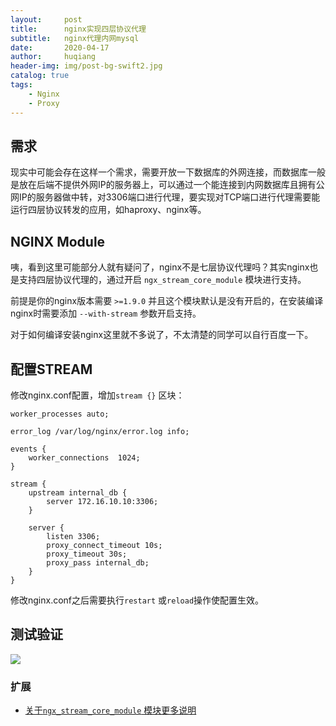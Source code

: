 ```yaml
---
layout:     post
title:      nginx实现四层协议代理
subtitle:   nginx代理内网mysql
date:       2020-04-17
author:     huqiang
header-img: img/post-bg-swift2.jpg
catalog: true
tags:
    - Nginx
    - Proxy
---
```


## 需求

现实中可能会存在这样一个需求，需要开放一下数据库的外网连接，而数据库一般是放在后端不提供外网IP的服务器上，可以通过一个能连接到内网数据库且拥有公网IP的服务器做中转，对3306端口进行代理，要实现对TCP端口进行代理需要能运行四层协议转发的应用，如haproxy、nginx等。

## NGINX Module

咦，看到这里可能部分人就有疑问了，nginx不是七层协议代理吗？其实nginx也是支持四层协议代理的，通过开启 `ngx_stream_core_module` 模块进行支持。

前提是你的nginx版本需要 `>=1.9.0` 并且这个模块默认是没有开启的，在安装编译nginx时需要添加 `--with-stream` 参数开启支持。

​		对于如何编译安装nginx这里就不多说了，不太清楚的同学可以自行百度一下。

## 配置STREAM

修改nginx.conf配置，增加`stream {}` 区块：

```ngi
worker_processes auto;

error_log /var/log/nginx/error.log info;

events {
    worker_connections  1024;
}

stream {
    upstream internal_db {
        server 172.16.10.10:3306;
    }

    server {
        listen 3306;
        proxy_connect_timeout 10s;
        proxy_timeout 30s;
        proxy_pass internal_db;
    }
}
```

修改nginx.conf之后需要执行`restart` 或`reload`操作使配置生效。

## 测试验证

![](https://tva1.sinaimg.cn/large/007S8ZIlgy1gdx23kgcgjj30ty0e83zp.jpg)

### 扩展

- [关于`ngx_stream_core_module` 模块更多说明](http://nginx.org/en/docs/stream/ngx_stream_core_module.html) 

